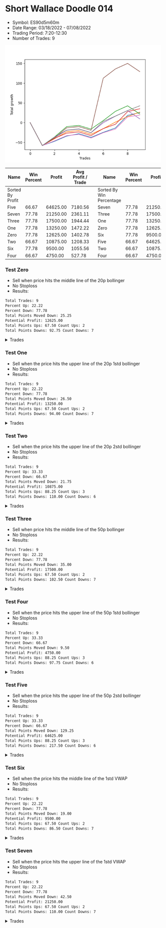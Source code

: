 # Short Wallace Doodle 014 
- Symbol: ES90d5m60m
- Date Range: 03/18/2022 - 07/08/2022
- Trading Period: 7:20-12:30
- Number of Trades: 9

![Plot](ShortWallaceDoodle014ES90d5m60m.png)

| Name | Win Percent | Profit | Avg Profit / Trade |     | Name | Win Percent | Profit | Avg Profit / Trade |
| ---- | ----------- | ------ | ------------------ | --- | ---- | ----------- | ------ | ------------------ |
| Sorted By <br> Profit | | | | | Sorted By <br> Win Percentage ||||
| Five | 66.67 | 64625.00 | 7180.56 |     | Seven | 77.78 | 21250.00 | 2361.11 |
| Seven | 77.78 | 21250.00 | 2361.11 |     | Three | 77.78 | 17500.00 | 1944.44 |
| Three | 77.78 | 17500.00 | 1944.44 |     | One | 77.78 | 13250.00 | 1472.22 |
| One | 77.78 | 13250.00 | 1472.22 |     | Zero | 77.78 | 12625.00 | 1402.78 |
| Zero | 77.78 | 12625.00 | 1402.78 |     | Six | 77.78 | 9500.00 | 1055.56 |
| Two | 66.67 | 10875.00 | 1208.33 |     | Five | 66.67 | 64625.00 | 7180.56 |
| Six | 77.78 | 9500.00 | 1055.56 |     | Two | 66.67 | 10875.00 | 1208.33 |
| Four | 66.67 | 4750.00 | 527.78 |     | Four | 66.67 | 4750.00 | 527.78 |

### Test Zero
* Sell when price hits the middle line of the 20p bollinger
* No Stoploss
* Results:
```
Total Trades: 9
Percent Up: 22.22
Percent Down: 77.78
Total Points Moved Down: 25.25
Potential Profit: 12625.00
Total Points Ups: 67.50 Count Ups: 2
Total Points Downs: 92.75 Count Downs: 7
```

<details><summary>Trades</summary>

<code>In: 2022-03-28 12:00:00		Out: 2022-03-29 06:30:55		Total Position Time: 1110:55		Total Move Down: -58.25		Total to Date: -58.25</code> <br />
<code>In: 2022-04-01 11:35:00		Out: 2022-04-01 12:11:25		Total Position Time: 36:25		Total Move Down: 10.75		Total to Date: -47.50</code> <br />
<code>In: 2022-04-06 10:50:00		Out: 2022-04-06 11:00:10		Total Position Time: 10:10		Total Move Down: 13.25		Total to Date: -34.25</code> <br />
<code>In: 2022-05-04 09:40:00		Out: 2022-05-04 10:37:25		Total Position Time: 57:25		Total Move Down: 6.00		Total to Date: -28.25</code> <br />
<code>In: 2022-05-25 11:35:00		Out: 2022-05-25 12:35:55		Total Position Time: 60:55		Total Move Down: -9.25		Total to Date: -37.50</code> <br />
<code>In: 2022-06-10 12:00:00		Out: 2022-06-10 12:05:20		Total Position Time: 05:20		Total Move Down: 12.75		Total to Date: -24.75</code> <br />
<code>In: 2022-06-15 11:00:00		Out: 2022-06-15 11:01:15		Total Position Time: 01:15		Total Move Down: 11.00		Total to Date: -13.75</code> <br />
<code>In: 2022-06-15 11:50:00		Out: 2022-06-15 11:58:05		Total Position Time: 08:05		Total Move Down: 32.00		Total to Date: 18.25</code> <br />
<code>In: 2022-07-06 11:00:00		Out: 2022-07-06 11:02:25		Total Position Time: 02:25		Total Move Down: 7.00		Total to Date: 25.25</code> <br />


</details>

### Test One
* Sell when the price hits the upper line of the 20p 1std bollinger
* No Stoploss
* Results:
```
Total Trades: 9
Percent Up: 22.22
Percent Down: 77.78
Total Points Moved Down: 26.50
Potential Profit: 13250.00
Total Points Ups: 67.50 Count Ups: 2
Total Points Downs: 94.00 Count Downs: 7
```

<details><summary>Trades</summary>

<code>In: 2022-03-28 12:00:00		Out: 2022-03-29 06:30:55		Total Position Time: 1110:55		Total Move Down: -58.25		Total to Date: -58.25</code> <br />
<code>In: 2022-04-01 11:35:00		Out: 2022-04-01 12:20:00		Total Position Time: 45:00		Total Move Down: 17.25		Total to Date: -41.00</code> <br />
<code>In: 2022-04-06 10:50:00		Out: 2022-04-06 11:09:45		Total Position Time: 19:45		Total Move Down: 17.75		Total to Date: -23.25</code> <br />
<code>In: 2022-05-04 09:40:00		Out: 2022-05-04 10:40:55		Total Position Time: 60:55		Total Move Down: 3.00		Total to Date: -20.25</code> <br />
<code>In: 2022-05-25 11:35:00		Out: 2022-05-25 12:35:55		Total Position Time: 60:55		Total Move Down: -9.25		Total to Date: -29.50</code> <br />
<code>In: 2022-06-10 12:00:00		Out: 2022-06-10 12:45:40		Total Position Time: 45:40		Total Move Down: 14.00		Total to Date: -15.50</code> <br />
<code>In: 2022-06-15 11:00:00		Out: 2022-06-15 11:01:25		Total Position Time: 01:25		Total Move Down: 16.75		Total to Date: 1.25</code> <br />
<code>In: 2022-06-15 11:50:00		Out: 2022-06-15 12:50:55		Total Position Time: 60:55		Total Move Down: 14.00		Total to Date: 15.25</code> <br />
<code>In: 2022-07-06 11:00:00		Out: 2022-07-06 11:12:15		Total Position Time: 12:15		Total Move Down: 11.25		Total to Date: 26.50</code> <br />


</details>

### Test Two
* Sell when the price hits the upper line of the 20p 2std bollinger
* No Stoploss
* Results:
```
Total Trades: 9
Percent Up: 33.33
Percent Down: 66.67
Total Points Moved Down: 21.75
Potential Profit: 10875.00
Total Points Ups: 88.25 Count Ups: 3
Total Points Downs: 110.00 Count Downs: 6
```

<details><summary>Trades</summary>

<code>In: 2022-03-28 12:00:00		Out: 2022-03-29 06:30:55		Total Position Time: 1110:55		Total Move Down: -58.25		Total to Date: -58.25</code> <br />
<code>In: 2022-04-01 11:35:00		Out: 2022-04-01 12:33:30		Total Position Time: 58:30		Total Move Down: 21.75		Total to Date: -36.50</code> <br />
<code>In: 2022-04-06 10:50:00		Out: 2022-04-06 11:15:15		Total Position Time: 25:15		Total Move Down: 26.25		Total to Date: -10.25</code> <br />
<code>In: 2022-05-04 09:40:00		Out: 2022-05-04 10:40:55		Total Position Time: 60:55		Total Move Down: 3.00		Total to Date: -7.25</code> <br />
<code>In: 2022-05-25 11:35:00		Out: 2022-05-25 12:35:55		Total Position Time: 60:55		Total Move Down: -9.25		Total to Date: -16.50</code> <br />
<code>In: 2022-06-10 12:00:00		Out: 2022-06-10 12:47:15		Total Position Time: 47:15		Total Move Down: 21.50		Total to Date: 5.00</code> <br />
<code>In: 2022-06-15 11:00:00		Out: 2022-06-15 11:01:40		Total Position Time: 01:40		Total Move Down: 23.50		Total to Date: 28.50</code> <br />
<code>In: 2022-06-15 11:50:00		Out: 2022-06-15 12:50:55		Total Position Time: 60:55		Total Move Down: 14.00		Total to Date: 42.50</code> <br />
<code>In: 2022-07-06 11:00:00		Out: 2022-07-06 12:00:55		Total Position Time: 60:55		Total Move Down: -20.75		Total to Date: 21.75</code> <br />


</details>

### Test Three
* Sell when price hits the middle line of the 50p bollinger
* No Stoploss
* Results:
```
Total Trades: 9
Percent Up: 22.22
Percent Down: 77.78
Total Points Moved Down: 35.00
Potential Profit: 17500.00
Total Points Ups: 67.50 Count Ups: 2
Total Points Downs: 102.50 Count Downs: 7
```

<details><summary>Trades</summary>

<code>In: 2022-03-28 12:00:00		Out: 2022-03-29 06:30:55		Total Position Time: 1110:55		Total Move Down: -58.25		Total to Date: -58.25</code> <br />
<code>In: 2022-04-01 11:35:00		Out: 2022-04-01 12:20:05		Total Position Time: 45:05		Total Move Down: 18.25		Total to Date: -40.00</code> <br />
<code>In: 2022-04-06 10:50:00		Out: 2022-04-06 11:08:35		Total Position Time: 18:35		Total Move Down: 13.25		Total to Date: -26.75</code> <br />
<code>In: 2022-05-04 09:40:00		Out: 2022-05-04 10:40:55		Total Position Time: 60:55		Total Move Down: 3.00		Total to Date: -23.75</code> <br />
<code>In: 2022-05-25 11:35:00		Out: 2022-05-25 12:35:55		Total Position Time: 60:55		Total Move Down: -9.25		Total to Date: -33.00</code> <br />
<code>In: 2022-06-10 12:00:00		Out: 2022-06-10 12:46:10		Total Position Time: 46:10		Total Move Down: 17.75		Total to Date: -15.25</code> <br />
<code>In: 2022-06-15 11:00:00		Out: 2022-06-15 11:01:15		Total Position Time: 01:15		Total Move Down: 11.00		Total to Date: -4.25</code> <br />
<code>In: 2022-06-15 11:50:00		Out: 2022-06-15 11:58:05		Total Position Time: 08:05		Total Move Down: 32.00		Total to Date: 27.75</code> <br />
<code>In: 2022-07-06 11:00:00		Out: 2022-07-06 11:11:50		Total Position Time: 11:50		Total Move Down: 7.25		Total to Date: 35.00</code> <br />


</details>

### Test Four
* Sell when the price hits the upper line of the 50p 1std bollinger
* No Stoploss
* Results:
```
Total Trades: 9
Percent Up: 33.33
Percent Down: 66.67
Total Points Moved Down: 9.50
Potential Profit: 4750.00
Total Points Ups: 88.25 Count Ups: 3
Total Points Downs: 97.75 Count Downs: 6
```

<details><summary>Trades</summary>

<code>In: 2022-03-28 12:00:00		Out: 2022-03-29 06:30:55		Total Position Time: 1110:55		Total Move Down: -58.25		Total to Date: -58.25</code> <br />
<code>In: 2022-04-01 11:35:00		Out: 2022-04-01 12:35:55		Total Position Time: 60:55		Total Move Down: 19.50		Total to Date: -38.75</code> <br />
<code>In: 2022-04-06 10:50:00		Out: 2022-04-06 11:11:20		Total Position Time: 21:20		Total Move Down: 19.25		Total to Date: -19.50</code> <br />
<code>In: 2022-05-04 09:40:00		Out: 2022-05-04 10:40:55		Total Position Time: 60:55		Total Move Down: 3.00		Total to Date: -16.50</code> <br />
<code>In: 2022-05-25 11:35:00		Out: 2022-05-25 12:35:55		Total Position Time: 60:55		Total Move Down: -9.25		Total to Date: -25.75</code> <br />
<code>In: 2022-06-10 12:00:00		Out: 2022-06-10 12:59:05		Total Position Time: 59:05		Total Move Down: 25.25		Total to Date: -0.50</code> <br />
<code>In: 2022-06-15 11:00:00		Out: 2022-06-15 11:01:25		Total Position Time: 01:25		Total Move Down: 16.75		Total to Date: 16.25</code> <br />
<code>In: 2022-06-15 11:50:00		Out: 2022-06-15 12:50:55		Total Position Time: 60:55		Total Move Down: 14.00		Total to Date: 30.25</code> <br />
<code>In: 2022-07-06 11:00:00		Out: 2022-07-06 12:00:55		Total Position Time: 60:55		Total Move Down: -20.75		Total to Date: 9.50</code> <br />


</details>

### Test Five
* Sell when the price hits the upper line of the 50p 2std bollinger
* No Stoploss
* Results:
```
Total Trades: 9
Percent Up: 33.33
Percent Down: 66.67
Total Points Moved Down: 129.25
Potential Profit: 64625.00
Total Points Ups: 88.25 Count Ups: 3
Total Points Downs: 217.50 Count Downs: 6
```

<details><summary>Trades</summary>

<code>In: 2022-03-28 12:00:00		Out: 2022-03-29 06:30:55		Total Position Time: 1110:55		Total Move Down: -58.25		Total to Date: -58.25</code> <br />
<code>In: 2022-04-01 11:35:00		Out: 2022-04-01 12:35:55		Total Position Time: 60:55		Total Move Down: 19.50		Total to Date: -38.75</code> <br />
<code>In: 2022-04-06 10:50:00		Out: 2022-04-06 11:15:05		Total Position Time: 25:05		Total Move Down: 25.50		Total to Date: -13.25</code> <br />
<code>In: 2022-05-04 09:40:00		Out: 2022-05-04 10:40:55		Total Position Time: 60:55		Total Move Down: 3.00		Total to Date: -10.25</code> <br />
<code>In: 2022-05-25 11:35:00		Out: 2022-05-25 12:35:55		Total Position Time: 60:55		Total Move Down: -9.25		Total to Date: -19.50</code> <br />
<code>In: 2022-06-10 12:00:00		Out: 2022-06-13 06:30:05		Total Position Time: 1110:05		Total Move Down: 132.00		Total to Date: 112.50</code> <br />
<code>In: 2022-06-15 11:00:00		Out: 2022-06-15 11:01:40		Total Position Time: 01:40		Total Move Down: 23.50		Total to Date: 136.00</code> <br />
<code>In: 2022-06-15 11:50:00		Out: 2022-06-15 12:50:55		Total Position Time: 60:55		Total Move Down: 14.00		Total to Date: 150.00</code> <br />
<code>In: 2022-07-06 11:00:00		Out: 2022-07-06 12:00:55		Total Position Time: 60:55		Total Move Down: -20.75		Total to Date: 129.25</code> <br />


</details>

### Test Six
* Sell when the price hits the middle line of the 1std VWAP
* No Stoploss
* Results:
```
Total Trades: 9
Percent Up: 22.22
Percent Down: 77.78
Total Points Moved Down: 19.00
Potential Profit: 9500.00
Total Points Ups: 67.50 Count Ups: 2
Total Points Downs: 86.50 Count Downs: 7
```

<details><summary>Trades</summary>

<code>In: 2022-03-28 12:00:00		Out: 2022-03-29 06:30:55		Total Position Time: 1110:55		Total Move Down: -58.25		Total to Date: -58.25</code> <br />
<code>In: 2022-04-01 11:35:00		Out: 2022-04-01 12:12:50		Total Position Time: 37:50		Total Move Down: 12.00		Total to Date: -46.25</code> <br />
<code>In: 2022-04-06 10:50:00		Out: 2022-04-06 11:00:10		Total Position Time: 10:10		Total Move Down: 13.25		Total to Date: -33.00</code> <br />
<code>In: 2022-05-04 09:40:00		Out: 2022-05-04 10:40:55		Total Position Time: 60:55		Total Move Down: 3.00		Total to Date: -30.00</code> <br />
<code>In: 2022-05-25 11:35:00		Out: 2022-05-25 12:35:55		Total Position Time: 60:55		Total Move Down: -9.25		Total to Date: -39.25</code> <br />
<code>In: 2022-06-10 12:00:00		Out: 2022-06-10 12:05:35		Total Position Time: 05:35		Total Move Down: 13.50		Total to Date: -25.75</code> <br />
<code>In: 2022-06-15 11:00:00		Out: 2022-06-15 11:01:10		Total Position Time: 01:10		Total Move Down: 9.25		Total to Date: -16.50</code> <br />
<code>In: 2022-06-15 11:50:00		Out: 2022-06-15 11:57:55		Total Position Time: 07:55		Total Move Down: 30.75		Total to Date: 14.25</code> <br />
<code>In: 2022-07-06 11:00:00		Out: 2022-07-06 11:01:15		Total Position Time: 01:15		Total Move Down: 4.75		Total to Date: 19.00</code> <br />


</details>

### Test Seven
* Sell when the price hits the upper line of the 1std VWAP
* No Stoploss
* Results:
```
Total Trades: 9
Percent Up: 22.22
Percent Down: 77.78
Total Points Moved Down: 42.50
Potential Profit: 21250.00
Total Points Ups: 67.50 Count Ups: 2
Total Points Downs: 110.00 Count Downs: 7
```

<details><summary>Trades</summary>

<code>In: 2022-03-28 12:00:00		Out: 2022-03-29 06:30:55		Total Position Time: 1110:55		Total Move Down: -58.25		Total to Date: -58.25</code> <br />
<code>In: 2022-04-01 11:35:00		Out: 2022-04-01 12:33:30		Total Position Time: 58:30		Total Move Down: 21.75		Total to Date: -36.50</code> <br />
<code>In: 2022-04-06 10:50:00		Out: 2022-04-06 11:09:40		Total Position Time: 19:40		Total Move Down: 17.50		Total to Date: -19.00</code> <br />
<code>In: 2022-05-04 09:40:00		Out: 2022-05-04 10:40:55		Total Position Time: 60:55		Total Move Down: 3.00		Total to Date: -16.00</code> <br />
<code>In: 2022-05-25 11:35:00		Out: 2022-05-25 12:35:55		Total Position Time: 60:55		Total Move Down: -9.25		Total to Date: -25.25</code> <br />
<code>In: 2022-06-10 12:00:00		Out: 2022-06-10 12:59:20		Total Position Time: 59:20		Total Move Down: 28.00		Total to Date: 2.75</code> <br />
<code>In: 2022-06-15 11:00:00		Out: 2022-06-15 11:01:20		Total Position Time: 01:20		Total Move Down: 13.75		Total to Date: 16.50</code> <br />
<code>In: 2022-06-15 11:50:00		Out: 2022-06-15 12:50:55		Total Position Time: 60:55		Total Move Down: 14.00		Total to Date: 30.50</code> <br />
<code>In: 2022-07-06 11:00:00		Out: 2022-07-06 11:12:25		Total Position Time: 12:25		Total Move Down: 12.00		Total to Date: 42.50</code> <br />


</details>